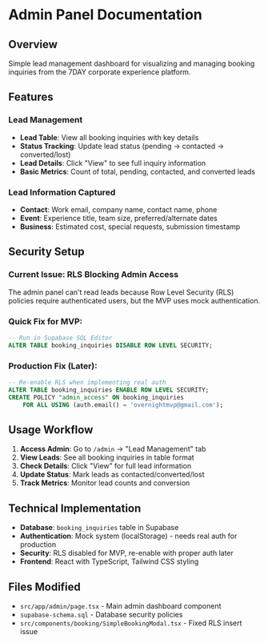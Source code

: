 # Admin Panel Documentation

## Overview

Simple lead management dashboard for visualizing and managing booking inquiries from the 7DAY corporate experience platform.

## Features

### Lead Management
- **Lead Table**: View all booking inquiries with key details
- **Status Tracking**: Update lead status (pending → contacted → converted/lost)
- **Lead Details**: Click "View" to see full inquiry information
- **Basic Metrics**: Count of total, pending, contacted, and converted leads

### Lead Information Captured
- **Contact**: Work email, company name, contact name, phone
- **Event**: Experience title, team size, preferred/alternate dates
- **Business**: Estimated cost, special requests, submission timestamp

## Security Setup

### Current Issue: RLS Blocking Admin Access

The admin panel can't read leads because Row Level Security (RLS) policies require authenticated users, but the MVP uses mock authentication.

### Quick Fix for MVP:
```sql
-- Run in Supabase SQL Editor
ALTER TABLE booking_inquiries DISABLE ROW LEVEL SECURITY;
```

### Production Fix (Later):
```sql
-- Re-enable RLS when implementing real auth
ALTER TABLE booking_inquiries ENABLE ROW LEVEL SECURITY;
CREATE POLICY "admin_access" ON booking_inquiries 
    FOR ALL USING (auth.email() = 'overnightmvp@gmail.com');
```

## Usage Workflow

1. **Access Admin**: Go to `/admin` → "Lead Management" tab
2. **View Leads**: See all booking inquiries in table format
3. **Check Details**: Click "View" for full lead information
4. **Update Status**: Mark leads as contacted/converted/lost
5. **Track Metrics**: Monitor lead counts and conversion

## Technical Implementation

- **Database**: `booking_inquiries` table in Supabase
- **Authentication**: Mock system (localStorage) - needs real auth for production
- **Security**: RLS disabled for MVP, re-enable with proper auth later
- **Frontend**: React with TypeScript, Tailwind CSS styling

## Files Modified
- `src/app/admin/page.tsx` - Main admin dashboard component
- `supabase-schema.sql` - Database security policies
- `src/components/booking/SimpleBookingModal.tsx` - Fixed RLS insert issue